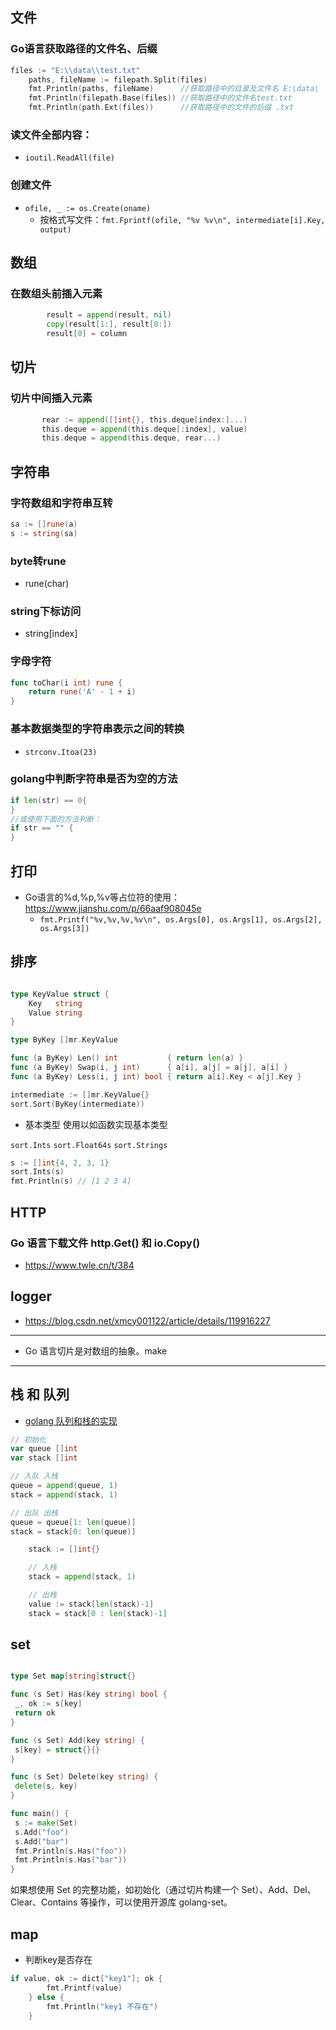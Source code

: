 ## 文件
### Go语言获取路径的文件名、后缀
```go
files := "E:\\data\\test.txt"
    paths, fileName := filepath.Split(files)
    fmt.Println(paths, fileName)      //获取路径中的目录及文件名 E:\data\  test.txt
    fmt.Println(filepath.Base(files)) //获取路径中的文件名test.txt
    fmt.Println(path.Ext(files))      //获取路径中的文件的后缀 .txt
```

### 读文件全部内容：
+ `ioutil.ReadAll(file)`

### 创建文件
+ `ofile, _ := os.Create(oname)`
    - 按格式写文件：`fmt.Fprintf(ofile, "%v %v\n", intermediate[i].Key, output)`

## 数组
### 在数组头前插入元素
```go
		result = append(result, nil)
		copy(result[1:], result[0:])
		result[0] = column
```

## 切片
### 切片中间插入元素
 ```go
 		rear := append([]int{}, this.deque[index:]...)
		this.deque = append(this.deque[:index], value)
		this.deque = append(this.deque, rear...)
 ```

## 字符串
### 字符数组和字符串互转
```go
sa := []rune(a) 
s := string(sa)
```   

### byte转rune
+ rune(char)

### string下标访问
+ string[index]

### 字母字符
```go
func toChar(i int) rune {
    return rune('A' - 1 + i)
}
```
### 基本数据类型的字符串表示之间的转换
+ `strconv.Itoa(23)`

### golang中判断字符串是否为空的方法
```go
if len(str) == 0{
}
//或使用下面的方法判断：
if str == "" {
}
```

## 打印
+ Go语言的%d,%p,%v等占位符的使用：<https://www.jianshu.com/p/66aaf908045e>
    - `fmt.Printf("%v,%v,%v,%v\n", os.Args[0], os.Args[1], os.Args[2], os.Args[3])`

## 排序
```go

type KeyValue struct {
	Key   string
	Value string
}

type ByKey []mr.KeyValue

func (a ByKey) Len() int           { return len(a) }
func (a ByKey) Swap(i, j int)      { a[i], a[j] = a[j], a[i] }
func (a ByKey) Less(i, j int) bool { return a[i].Key < a[j].Key }

intermediate := []mr.KeyValue{}
sort.Sort(ByKey(intermediate))

```

+ 基本类型
使用以如函数实现基本类型

`sort.Ints`
`sort.Float64s`
`sort.Strings`

```go
s := []int{4, 2, 3, 1}
sort.Ints(s)
fmt.Println(s) // [1 2 3 4]
```

## HTTP
### Go 语言下载文件 http.Get() 和 io.Copy()
+ <https://www.twle.cn/t/384>

## logger
+ <https://blog.csdn.net/xmcy001122/article/details/119916227>

---

+ Go 语言切片是对数组的抽象。make

---

## 栈 和 队列
+ [golang 队列和栈的实现](https://www.jianshu.com/p/43ef9a4c458b)

```go
// 初始化
var queue []int
var stack []int

// 入队 入栈
queue = append(queue, 1)
stack = append(stack, 1)

// 出队 出栈
queue = queue[1: len(queue)]
stack = stack[0: len(queue)]
```

```go
	stack := []int{}

	// 入栈
	stack = append(stack, 1)

	// 出栈
	value := stack[len(stack)-1]
	stack = stack[0 : len(stack)-1]

```

## set
```go

type Set map[string]struct{}

func (s Set) Has(key string) bool {
 _, ok := s[key]
 return ok
}

func (s Set) Add(key string) {
 s[key] = struct{}{}
}

func (s Set) Delete(key string) {
 delete(s, key)
}

func main() {
 s := make(Set)
 s.Add("foo")
 s.Add("bar")
 fmt.Println(s.Has("foo"))
 fmt.Println(s.Has("bar"))
}
```
如果想使用 Set 的完整功能，如初始化（通过切片构建一个 Set）、Add、Del、Clear、Contains 等操作，可以使用开源库 golang-set。

## map
+ 判断key是否存在

```go
if value, ok := dict["key1"]; ok {
        fmt.Printf(value)
    } else {
        fmt.Println("key1 不存在")
    }
```